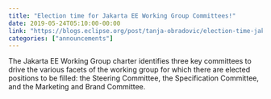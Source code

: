 ```yaml
---
title: "Election time for Jakarta EE Working Group Committees!"
date: 2019-05-24T05:10:00-00:00
link: "https://blogs.eclipse.org/post/tanja-obradovic/election-time-jakarta-ee-working-group-committees"
categories: ["announcements"]
---
```


The Jakarta EE Working Group charter identifies three key committees to drive the various facets of the working group for which there are elected positions to be filled: the Steering Committee, the Specification Committee, and the Marketing and Brand Committee.